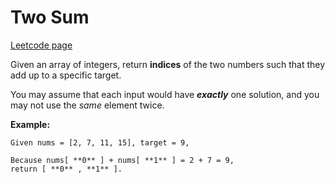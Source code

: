 # Two Sum
[Leetcode page](https://leetcode.com/problems/two-sum/description)

Given an array of integers, return **indices** of the two numbers such that
they add up to a specific target.

You may assume that each input would have **_exactly_** one solution, and you
may not use the _same_ element twice.

**Example:**

    
    
    Given nums = [2, 7, 11, 15], target = 9,
    
    Because nums[ **0** ] + nums[ **1** ] = 2 + 7 = 9,
    return [ **0** , **1** ].
    



